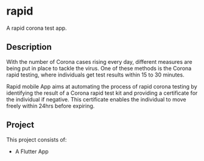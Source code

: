 # rapid

A rapid corona test app.

## Description

With the number of Corona cases rising every day, different measures are being put in place to tackle the virus.
One of these  methods is the Corona rapid testing, where individuals get test results within 15 to 30 minutes.

Rapid mobile App aims at automating the process of rapid corona testing by identifying the result of a Corona 
rapid test kit and providing a certificate for the individual if negative. This certificate enables the individual
to move freely within 24hrs before expiring.


## Project

This project consists of:

- A Flutter App
